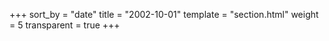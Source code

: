+++
sort_by = "date"
title = "2002-10-01"
template = "section.html"
weight = 5
transparent = true
+++